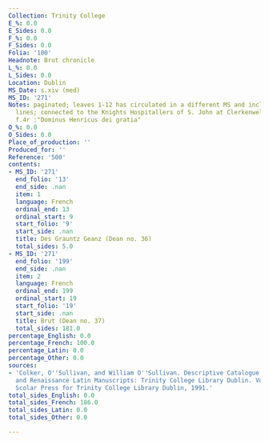 ```yaml
---
Collection: Trinity College
E_%: 0.0
E_Sides: 0.0
F_%: 0.0
F_Sides: 0.0
Folia: '100'
Headnote: Brut chronicle
L_%: 0.0
L_Sides: 0.0
Location: Dublin
MS_Date: s.xiv (med)
MS_ID: '271'
Notes: paginated; leaves 1-12 has circulated in a different MS and include some English
  lines; connected to the Knights Hospitallers of S. John at Clerkenwell ; notes on
  f.4r :"Dominus Henricus dei gratia"
O_%: 0.0
O_Sides: 0.0
Place_of_production: ''
Produced_for: ''
Reference: '500'
contents:
- MS_ID: '271'
  end_folio: '13'
  end_side: .nan
  item: 1
  language: French
  ordinal_end: 13
  ordinal_start: 9
  start_folio: '9'
  start_side: .nan
  title: Des Grauntz Geanz (Dean no. 36)
  total_sides: 5.0
- MS_ID: '271'
  end_folio: '199'
  end_side: .nan
  item: 2
  language: French
  ordinal_end: 199
  ordinal_start: 19
  start_folio: '19'
  start_side: .nan
  title: Brut (Dean no. 37)
  total_sides: 181.0
percentage_English: 0.0
percentage_French: 100.0
percentage_Latin: 0.0
percentage_Other: 0.0
sources:
- 'Colker, O''Sullivan, and William O''Sullivan. Descriptive Catalogue of the Mediaeval
  and Renaissance Latin Manuscripts: Trinity College Library Dublin. Vol. 2. Aldershot:
  Scolar Press for Trinity College Library Dublin, 1991.'
total_sides_English: 0.0
total_sides_French: 186.0
total_sides_Latin: 0.0
total_sides_Other: 0.0

---
```

